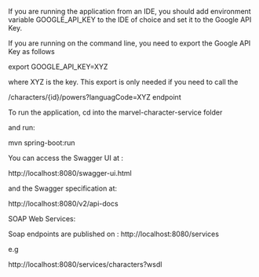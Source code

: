 If you are running the application from an IDE, you should add environment variable GOOGLE_API_KEY to the IDE
of choice and set it to the Google API Key.

If you are running on the command line, you need to export the
Google API Key as follows

export GOOGLE_API_KEY=XYZ

where XYZ is the key. This export is only needed if you need to call the

/characters/{id}/powers?languagCode=XYZ endpoint

To run the application, cd into the marvel-character-service folder

and run:

mvn spring-boot:run

You can access the Swagger UI at :

http://localhost:8080/swagger-ui.html

and the Swagger specification at:

http://localhost:8080/v2/api-docs


SOAP Web Services:

Soap endpoints are published on : http://localhost:8080/services

e.g

http://localhost:8080/services/characters?wsdl

